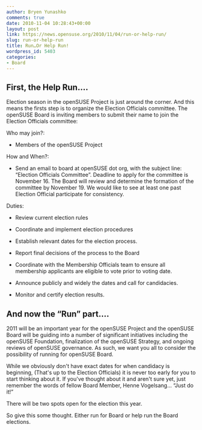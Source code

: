 ```yaml
---
author: Bryen Yunashko
comments: true
date: 2010-11-04 10:28:43+00:00
layout: post
link: https://news.opensuse.org/2010/11/04/run-or-help-run/
slug: run-or-help-run
title: Run…Or Help Run!
wordpress_id: 5403
categories:
- Board
---
```





## First, the Help Run....


Election season in the openSUSE Project is just around the corner.  And this means the firsts step is to organize the Election Officials committee.  The openSUSE Board is inviting members to submit their name to join the Election Officials committee:

<!-- more -->

Who may join?:



	
  * Members of the openSUSE Project


How and When?:



	
  * Send an email to board at openSUSE dot org, with the subject line: “Election Officials Committee”.  Deadline to apply for the committee is November 16.  The Board will review and determine the formation of the committee by November 19.  We would like to see at least one past Election Official participate for consistency.


Duties:



	
  * Review current election rules

	
  * Coordinate and implement election procedures

	
  * Establish relevant dates for the election process.

	
  * Report final decisions of the process to the Board

	
  * Coordinate with the Membership Officials team to ensure all membership applicants are eligible to vote prior to voting date.

	
  * Announce publicly and widely the dates and call for candidacies.

	
  * Monitor and certify election results.





## And now the “Run” part....


2011 will be an important year for the openSUSE Project and the openSUSE Board will be guiding into a number of significant initiatives including the openSUSE Foundation, finalization of the openSUSE Strategy, and ongoing reviews of openSUSE governance.  As such, we want you all to consider the possibility of running for openSUSE Board.

While we obviously don't have exact dates for when candidacy is beginning, (That's up to the Election Officials) it is never too early for you to start thinking about it.  If you've thought about it and aren't sure yet, just remember the words of fellow Board Member, Henne Vogelsang... “Just do it!”

There will be two spots open for the election this year.

So give this some thought.  Either run for Board or help run the Board elections.
